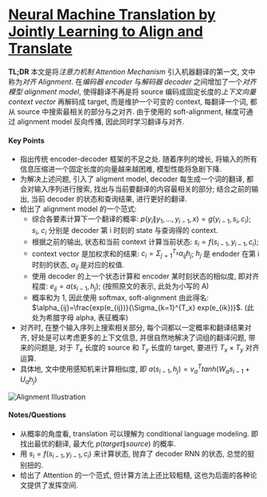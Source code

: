 # [Neural Machine Translation by Jointly Learning to Align and Translate](https://arxiv.org/abs/1409.0473)

**TL;DR** 本文是将*注意力机制 Attention Mechanism* 引入机器翻译的第一文, 文中称为*对齐 Alignment*. 在*编码器 encoder* 与*解码器 decoder* 之间增加了一个*对齐模型 alignment model*, 使得翻译不再是将 source 编码成固定长度的*上下文向量 context vector* 再解码成 target, 而是维护一个可变的 context, 每翻译一个词, 都从 source 中搜索最相关的部分与之对齐. 由于使用的 soft-alignment, 梯度可通过 alignment model 反向传播, 因此同时学习翻译与对齐.

#### Key Points

* 指出传统 encoder-decoder 框架的不足之处. 随着序列的增长, 将输入的所有信息压缩进一个固定长度的向量越来越困难, 模型性能将急剧下降.
* 为解决上述问题, 引入了 aligment model, decoder 每生成一个词的翻译, 都会对输入序列进行搜索, 找出与当前要翻译的内容最相关的部分; 结合之前的输出, 当前 decoder 的状态和查询结果, 进行更好的翻译.
* 给出了 alignment model 的一个范式:
    * 综合各要素计算下一个翻译的概率: $p(y_i\|y_1, \dots, y_{i-1}, x)=g(y_{i-1}, s_i, c_i)$; $s_i$, $c_i$ 分别是 decoder 第 i 时刻的 state 与查询得的 context.
    * 根据之前的输出, 状态和当前 context 计算当前状态: $s_i=f(s_{i-1}, y_{i-1}, c_i)$;
    * context vector 是加权求和的结果: $c_i=\Sigma_{j=1}^{T_x} \alpha_{ij}h_j$; $h_j$ 是 endoder 在第 i 时刻的状态, $\alpha_{ij}$ 是对应的权值.
    * 使用 decoder 的上一个状态计算和 encoder 某时刻状态的相似度, 即对齐程度: $e_{ij}=a(s_{i-1}, h_j)$; (按照原文的表示, 此处为小写的 A)
    * 概率和为 1, 因此使用 softmax, soft-alignment 由此得名: $\alpha_{ij}=\frac{exp(e_{ij})}{\Sigma_{k=1}^{T_x} exp(e_{ik})}$. (此处为希腊字母 alpha, 表征概率)
* 对齐时, 在整个输入序列上搜索相关部分, 每个词都以一定概率和翻译结果对齐, 好处是可以考虑更多的上下文信息, 并很自然地解决了词组的翻译问题, 带来的问题是, 对于 $T_x$ 长度的 source 和 $T_y$ 长度的 target, 要进行 $T_x \times T_y$ 对齐运算.
* 具体地, 文中使用感知机来计算相似度, 即 $a(s_{i-1}, h_j)=v_a^T tanh(W_a s_{i-1}+U_a h_j)$

![Alignment Illustration](../img/origin_nmt_alignment.png)

#### Notes/Questions

* 从概率的角度看, translation 可以理解为 conditional language modeling. 即找出最优的翻译, 最大化 $p(target\|source)$ 的概率.
* 用 $s_i=f(s_{i-1}, y_{i-1}, c_i)$ 来计算状态, 抛弃了 decoder RNN 的状态, 总觉的挺别扭的.
* 给出了 Attention 的一个范式, 但计算方法上还比较粗糙, 这也为后面的各种论文提供了发挥空间.
